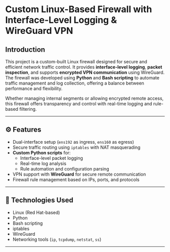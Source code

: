 # Custom Linux-Based Firewall with Interface-Level Logging & WireGuard VPN

## Introduction

This project is a custom-built Linux firewall designed for secure and efficient network traffic control. It provides **interface-level logging**, **packet inspection**, and supports **encrypted VPN communication** using WireGuard. The firewall was developed using **Python** and **Bash scripting** to automate traffic management and log collection, offering a balance between performance and flexibility.

Whether managing internal segments or allowing encrypted remote access, this firewall offers transparency and control with real-time logging and rule-based filtering.

---

## ⚙️ Features

- Dual-interface setup (`ens192` as ingress, `ens160` as egress)
- Secure traffic routing using `iptables` with NAT masquerading
- **Custom Python scripts** for:
  - Interface-level packet logging
  - Real-time log analysis
  - Rule automation and configuration parsing
- VPN support with **WireGuard** for secure remote communication
- Firewall rule management based on IPs, ports, and protocols

---

## 🔧 Technologies Used

- Linux (Red Hat-based)
- Python
- Bash scripting
- iptables
- WireGuard
- Networking tools (`ip`, `tcpdump`, `netstat`, `ss`)

---

